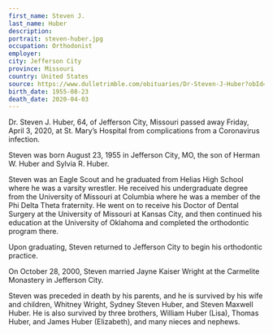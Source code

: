 ```yaml
---
first_name: Steven J. 
last_name: Huber
description: 
portrait: steven-huber.jpg
occupation: Orthodonist
employer: 
city: Jefferson City
province: Missouri
country: United States
source: https://www.dulletrimble.com/obituaries/Dr-Steven-J-Huber?obId=12609295
birth_date: 1955-08-23
death_date: 2020-04-03
---
```


Dr. Steven J. Huber, 64, of Jefferson City, Missouri passed away Friday, April 3, 2020, at St. Mary’s Hospital from complications from a Coronavirus infection.

Steven was born August 23, 1955 in Jefferson City, MO, the son of Herman W. Huber and Sylvia R. Huber.

Steven was an Eagle Scout and he graduated from Helias High School where he was a varsity wrestler. He received his undergraduate degree from the University of Missouri at Columbia where he was a member of the Phi Delta Theta fraternity. He went on to receive his Doctor of Dental Surgery at the University of Missouri at Kansas City, and then continued his education at the University of Oklahoma and completed the orthodontic program there.

Upon graduating, Steven returned to Jefferson City to begin his orthodontic practice.

On October 28, 2000, Steven married Jayne Kaiser Wright at the Carmelite Monastery in Jefferson City.

Steven was preceded in death by his parents, and he is survived by his wife and children, Whitney Wright, Sydney Steven Huber, and Steven Maxwell Huber. He is also survived by three brothers, William Huber (Lisa), Thomas Huber, and James Huber (Elizabeth), and many nieces and nephews.